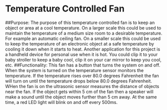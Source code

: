 # Temperature Controlled Fan
##Purpose:
The purpose of this temperature controlled fan is to keep an object or area at a cool temperature. On a larger scale this could be used to maintain the temperature of a medium size room to a desirable temperature. For example an automatic ceiling fan. On a smaller scale this could be used to keep the temperature of an electronic object at a safe temperature by cooling it down when it starts to heat. Another application for this project is a handheld device for personal use when it is hot. You could clip it to your baby stroller to keep a baby cool,  clip it on your car mirror to keep you cool, etc. 
##Functionality:
This fan has a button that turns the system on and off. When the system is turned on the temperature sensor monitors the temperature. If the temperature rises over 80.0 degrees Fahrenheit the fan will turn on until the temperature drops below 80.0 degrees Fahrenheit. WHen the fan is on the ultrasonic sensor measures the distance of objects near the fan. If the object gets within 5 cm of the fan then a speaker will make a sound until the object moves further than 5 cm away. At the same time, a red LED light will blink on and off every 500ms.
